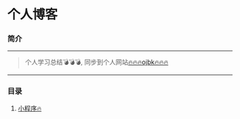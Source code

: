 # 个人博客
### 简介
***
> 个人学习总结💣💣💣,  同步到个人网站[🔥🔥🔥ojbk🔥🔥🔥](https://blog.ojbk.fun) 
***

### 目录
1. [小程序🔥](README1.md)
